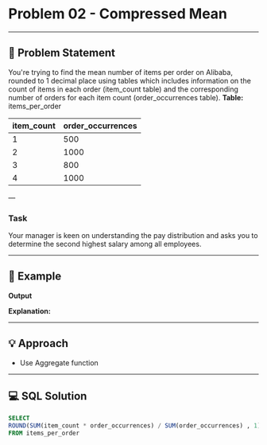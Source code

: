 # Problem 02 - Compressed Mean

---

## 📄 Problem Statement
You're trying to find the mean number of items per order on Alibaba, rounded to 1 decimal place using tables which includes information on the count of items in each order (item_count table) and the corresponding number of orders for each item count (order_occurrences table).
**Table:** items_per_order

| item_count |	order_occurrences |
|--------------|---------|
| 	1 |	500 |
|	2 |	1000 |
|	3 |	800 |
|	4 |	1000 |

—

### Task

Your manager is keen on understanding the pay distribution and asks you to determine the second highest salary among all employees.

---

## 🧪 Example

**Output**


  
**Explanation:**
 

---

## 💡 Approach

- Use Aggregate function

---

## 💻 SQL Solution

```sql
SELECT
ROUND(SUM(item_count * order_occurrences) / SUM(order_occurrences) , 1) AS mean
FROM items_per_order

